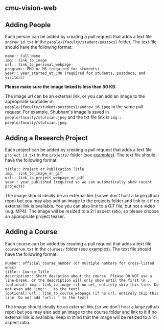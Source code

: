 ## cmu-vision-web

## Adding People
Each person can be added by creating a pull request that adds a text file `andrew_id.txt` in the `people/{faculty/student/postocs}` folder. The text file should have the following format:

```
name:: Full Name
img:: link_to_image
url:: link_to_personal_webpage
program:: PhD or MS (required for students)
year:: year_started_at_CMU (required for students, postdocs, and visitors)
```

**Please make sure the image linked is less than 50 KB.** 

The image url can be an external link, or you can add an image to the appropriate subfolder in `people/{faculty/student/postdocs}/andrew_id.jpeg` in the same pull request. For example, Shubham's image is saved in `people/faculty/stulsian.jpeg` and the txt file link is `img:: people/faculty/stulsian.jpeg`.



## Adding a Research Project
Each project can be added by creating a pull request that adds a text file `project_id.txt` in the `projects/` folder (see [examples](projects/)). The text file should have the following format:

```
title:: Project or Publication Title
img:: link_to_image_or_gif
url:: link_to_project_webpage_or_pdf
year:: year_published (required so we can automatically show recent projects)
```

The image should ideally be an external link (so we don't host a large github repo) but you may also add an image to the projects folder and link to it if no external link is available. You you can also link to a GIF file, but not a video (e.g. MP4). The image will be resized to a 2:1 aspect ratio, so please choose an appropriate project teaser.



## Adding a Course
Each course can be added by creating a pull request that adds a text file `coursenum.txt` in the `courses/` folder (see [examples](courses/)). The text file should have the following format:

```
number: official_course_number (or multiple numbers for cross-listed ones)
title:: Course Title
description:: Short descption about the course. Please DO NOT use a line-break, or the description will only show until the first \n .
(optional) img:: link_to_image (if no url, entirely skip this line. Do not even add 'img:: ' to the text)
(optional) url:: link_to_course_webpage (if no url, entirely skip this line. Do not add 'url:: ' to the text)
```

The image should ideally be an external link (so we don't host a large github repo) but you may also add an image to the course folder and link to it if no external link is available. Keep in mind that the image will be resized to a 1:1 aspect ratio.
